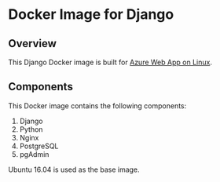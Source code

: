 # Docker Image for Django
## Overview
This Django Docker image is built for [Azure Web App on Linux](https://docs.microsoft.com/en-us/azure/app-service-web/app-service-linux-intro).

## Components
This Docker image contains the following components:

1. Django
2. Python
3. Nginx
4. PostgreSQL
5. pgAdmin

Ubuntu 16.04 is used as the base image.
